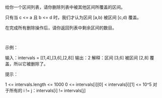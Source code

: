 给你一个区间列表，请你删除列表中被其他区间所覆盖的区间。

只有当 c <= a 且 b <= d 时，我们才认为区间 [a,b) 被区间 [c,d) 覆盖。

在完成所有删除操作后，请你返回列表中剩余区间的数目。

 

示例：

输入：intervals = [[1,4],[3,6],[2,8]]
输出：2
解释：区间 [3,6] 被区间 [2,8] 覆盖，所以它被删除了。
 

提示：​​​​​​

1 <= intervals.length <= 1000
0 <= intervals[i][0] < intervals[i][1] <= 10^5
对于所有的 i != j：intervals[i] != intervals[j]
